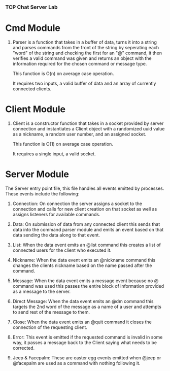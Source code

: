 ### TCP Chat Server Lab

# Cmd Module

1. Parser is a function that takes in a buffer of data, turns it into a string and parses commands from the front of the string by seperating each "word" of the string and checking the first for an "@" command, it then verifies a valid command was given and returns an object with the information required for the chosen command or message type.

      This function is O(n) on average case operation.

      It requires two inputs, a valid buffer of data and an array of currently connected clients.


# Client Module

1. Client is a constructor function that takes in a socket provided by server connection and instantiates a Client object with a randomized uuid value as a nickname, a random user number, and an assigned socket.

      This function is O(1) on average case operation.

      It requires a single input, a valid socket.


# Server Module

The Server entry point file, this file handles all events emitted by processes. These events include the following:

  1. Connection: On connection the server assigns a socket to the connection and calls for new client creation on that socket as well as assigns listeners for available commands.

  2. Data: On submission of data from any connected client this sends that data into the command parser module and emits an event based on that data sending the data along to that event.

  3. List: When the data event emits an @list command this creates a list of connected users for the client who executed it.

  4. Nickname: When the data event emits an @nickname command this changes the clients nickname based on the name passed after the command.

  5. Message: When the data event emits a message event because no @ command was used this passes the entire block of information provided as a message to the server.

  6. Direct Message: When the data event emits an @dm command this targets the 2nd word of the message as a name of a user and attempts to send rest of the message to them.

  7. Close: When the data event emits an @quit command it closes the connection of the requesting client.

  8. Error: This event is emitted if the requested command is invalid in some way, it passes a message back to the Client saying what needs to be corrected.

  9. Jeep & Facepalm: These are easter egg events emitted when @jeep or @facepalm are used as a command with nothing following it.